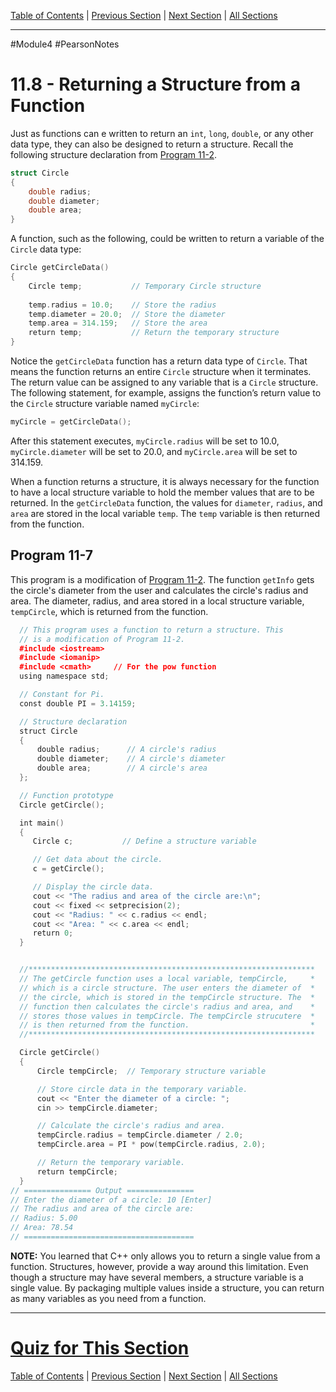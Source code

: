[Table of Contents](/README.md) | [Previous Section](11.7%20-%20Structures%20as%20Function%20Arguments.md) | [Next Section](11.9%20-%20Using%20Structured%20Bindings%20with%20Structures.md) | [All Sections](/Module%204/Pearson%20Notes/)<br />
***
#Module4 #PearsonNotes 
# 11.8 - Returning a Structure from a Function
Just as functions can e written to return an `int`, `long`, `double`, or any other data type, they can also be designed to return a structure. Recall the following structure declaration from [Program 11-2](11.3%20-%20Accessing%20Structure%20Members.md#Program-11-2).
```c++
struct Circle
{
	double radius;
	double diameter;
	double area;
}
```

A function, such as the following, could be written to return a variable of the `Circle` data type:
```c++
Circle getCircleData()       
{         
	Circle temp;           // Temporary Circle structure
     
	temp.radius = 10.0;    // Store the radius
	temp.diameter = 20.0;  // Store the diameter
	temp.area = 314.159;   // Store the area
	return temp;           // Return the temporary structure      
}
```

Notice the `getCircleData` function has a return data type of `Circle`. That means the function returns an entire `Circle` structure when it terminates. The return value can be assigned to any variable that is a `Circle` structure. The following statement, for example, assigns the function’s return value to the `Circle` structure variable named `myCircle`:
```c++
myCircle = getCircleData();
```

After this statement executes, `myCircle.radius` will be set to 10.0, `myCircle.diameter` will be set to 20.0, and `myCircle.area` will be set to 314.159.

When a function returns a structure, it is always necessary for the function to have a local structure variable to hold the member values that are to be returned. In the `getCircleData` function, the values for `diameter`, `radius`, and `area` are stored in the local variable `temp`. The `temp` variable is then returned from the function.

## Program 11-7
This program is a modification of [Program 11-2](11.3%20-%20Accessing%20Structure%20Members.md#Program-11-2). The function `getInfo` gets the circle's diameter from the user and calculates the circle's radius and area. The diameter, radius, and area stored in a local structure variable, `tempCircle`, which is returned from the function.
```c++
  // This program uses a function to return a structure. This
  // is a modification of Program 11-2.
  #include <iostream>
  #include <iomanip>
  #include <cmath>     // For the pow function
  using namespace std;

  // Constant for Pi.
  const double PI = 3.14159;

  // Structure declaration
  struct Circle
  {
      double radius;      // A circle's radius
      double diameter;    // A circle's diameter
      double area;        // A circle's area
  };

  // Function prototype
  Circle getCircle();

  int main()
  {
     Circle c;           // Define a structure variable

     // Get data about the circle.
     c = getCircle();

     // Display the circle data.
     cout << "The radius and area of the circle are:\n";
     cout << fixed << setprecision(2);
     cout << "Radius: " << c.radius << endl;
     cout << "Area: " << c.area << endl;
     return 0;
  }


  //****************************************************************
  // The getCircle function uses a local variable, tempCircle,     *
  // which is a circle structure. The user enters the diameter of  *
  // the circle, which is stored in the tempCircle structure. The  *
  // function then calculates the circle's radius and area, and    *
  // stores those values in tempCircle. The tempCircle strucutere  *
  // is then returned from the function.                           *
  //****************************************************************

  Circle getCircle()
  {
      Circle tempCircle;  // Temporary structure variable

      // Store circle data in the temporary variable.
      cout << "Enter the diameter of a circle: ";
      cin >> tempCircle.diameter;

      // Calculate the circle's radius and area.
      tempCircle.radius = tempCircle.diameter / 2.0;
      tempCircle.area = PI * pow(tempCircle.radius, 2.0);

      // Return the temporary variable.
      return tempCircle;
  }
// =============== Output ===============
// Enter the diameter of a circle: 10 [Enter]
// The radius and area of the circle are:
// Radius: 5.00
// Area: 78.54
// ======================================
```

**NOTE:** You learned that C++ only allows you to return a single value from a function. Structures, however, provide a way around this limitation. Even though a structure may have several members, a structure variable is a single value. By packaging multiple values inside a structure, you can return as many variables as you need from a function.
***
# [Quiz for This Section](!%20Unit%2011%20Answers.md#Quiz-11-8)
[Table of Contents](/README.md) | [Previous Section](11.7%20-%20Structures%20as%20Function%20Arguments.md) | [Next Section](11.9%20-%20Using%20Structured%20Bindings%20with%20Structures.md) | [All Sections](/Module%204/Pearson%20Notes/)
